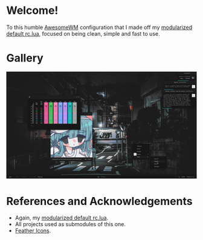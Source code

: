 # Welcome!

To this humble [AwesomeWM](https://awesomewm.org/) configuration that I made off my
[modularized default rc.lua](https://github.com/Gwynsav/modular-awm-default), focused
on being clean, simple and fast to use.

# Gallery
![How it looks as of 05/02/2024](assets/showcase.png)

# References and Acknowledgements

- Again, my [modularized default rc.lua](https://github.com/Gwynsav/modular-awm-default).
- All projects used as submodules of this one.
- [Feather Icons](https://feathericons.com/).
